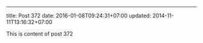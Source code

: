 ---
title: Post 372
date: 2016-01-08T09:24:31+07:00
updated: 2014-11-11T13:16:32+07:00

This is content of post 372